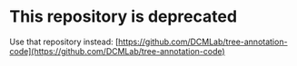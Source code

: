 # This repository is deprecated

Use that repository instead: [https://github.com/DCMLab/tree-annotation-code](https://github.com/DCMLab/tree-annotation-code)

